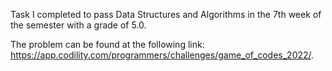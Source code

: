 Task I completed to pass Data Structures and Algorithms in the 7th week of the semester with a grade of 5.0. 

The problem can be found at the following link: https://app.codility.com/programmers/challenges/game_of_codes_2022/.
